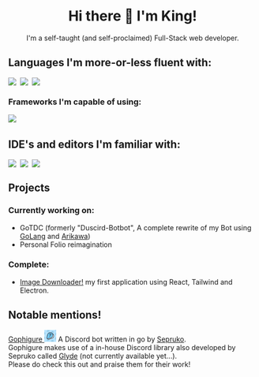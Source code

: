 <link rel="stylesheet" href="https://cdn.jsdelivr.net/gh/devicons/devicon@v2.14.0/devicon.min.css"> 
<h1 align="center"> Hi there 👋 I'm King! </h1>

<p align="center">
I'm a self-taught (and self-proclaimed) Full-Stack web developer.
</p>

## Languages I'm more-or-less fluent with:
<div style="display:flex;">
  <img width="24" src="https://cdn.jsdelivr.net/gh/devicons/devicon/icons/javascript/javascript-original.svg" />
  <img width="24" src="https://cdn.jsdelivr.net/gh/devicons/devicon/icons/typescript/typescript-original.svg" />
  <img width="24" src="https://cdn.jsdelivr.net/gh/devicons/devicon/icons/go/go-original-wordmark.svg" />
</div>

### Frameworks I'm capable of using:
<div style="display:flex;">
   <a href="https://reactjs.org"><img width="24" src="https://cdn.jsdelivr.net/gh/devicons/devicon/icons/react/react-original.svg" /></a>
</div>

## IDE's and editors I'm familiar with:
<div style="display:flex;">
   <img width="24" src="https://cdn.jsdelivr.net/gh/devicons/devicon/icons/vscode/vscode-original.svg" />
   <img width="24" src="https://cdn.jsdelivr.net/gh/devicons/devicon/icons/visualstudio/visualstudio-plain.svg" />
   <img width="24" src="https://cdn.jsdelivr.net/gh/devicons/devicon/icons/jetbrains/jetbrains-original.svg" />
</div>

## Projects
### Currently working on:
- GoTDC (formerly "Duscird-Botbot", A complete rewrite of my Bot using [GoLang](https://golang.org) and [Arikawa](https://github.com/diamondburned/arikawa))
- Personal Folio reimagination

### Complete:
- [Image Downloader!](https://github.com/kingultron99/image-downloader) my first application using React, Tailwind and Electron.

## Notable mentions!
[Gophigure <img width="24" src="https://github.com/Gophigure/branding/blob/main/png/Gophigure_Icon.png?raw=true" alt="Gophigure Icon"/>](https://github.com/gophigure) A Discord bot written in go by [Sepruko](https://github.com/sepruko).<br/> Gophigure makes use of a in-house Discord library also developed by Sepruko called [Glyde](https://github.com/gophigure/glyde) (not currently available yet...).<br/> Please do check this out and praise them for their work!
